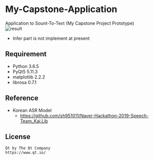 # My-Capstone-Application
 Application to Sount-To-Text (My Capstone Project Prototype)  
 ![result](https://postfiles.pstatic.net/MjAxOTExMDRfMjMx/MDAxNTcyODAzMTc4MzY1.Mu6f6dCHOhNVUeyLv5N6JgkUgE5as4fMhdgbvpmw8xMg.x0AG-fjo6g9eK6HXTB9iBhEYbpQtK-us9EjeV2wopqkg.PNG.sooftware/%EC%8B%9C%EC%97%B0.PNG?type=w773)
 * Infer part is not implement at present
## Requirement  
* Python 3.6.5
* PyQt5 5.11.3
* matplotlib 2.2.2
* librosa 0.7.1
## Reference
* Korean ASR Model 
  + https://github.com/sh951011/Naver-Hackathon-2019-Speech-Team_Kai.Lib  
## License
```
Qt by The Qt Company
https://www.qt.io/
```
